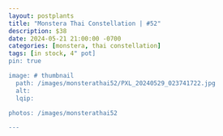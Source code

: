```yaml
---
layout: postplants
title: "Monstera Thai Constellation | #52"
description: $38
date: 2024-05-21 21:00:00 -0700
categories: [monstera, thai constellation]
tags: [in stock, 4" pot]
pin: true

image: # thumbnail
  path: /images/monsterathai52/PXL_20240529_023741722.jpg
  alt:
  lqip:

photos: /images/monsterathai52

---
```

